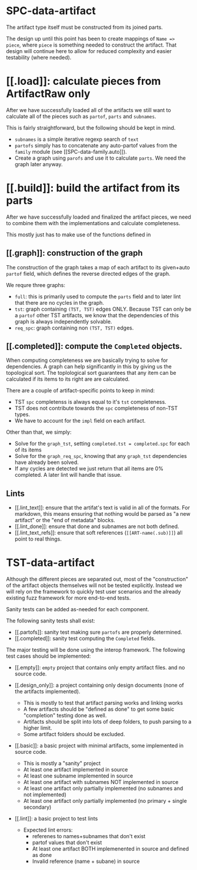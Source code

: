 # SPC-data-artifact
The artifact type itself must be constructed from its joined parts.

The design up until this point has been to create mappings of
`Name => piece`, where `piece` is something needed to construct
the artifact. That design will continue here to allow for reduced
complexity and easier testability (where needed).

# [[.load]]: calculate pieces from ArtifactRaw only
After we have successfully loaded all of the artifacts we still want
to calculate all of the pieces such as `partof`, `parts` and `subnames`.

This is fairly straightforward, but the following should be kept in
mind.
- `subnames` is a simple iterative regexp search of `text`
- `partofs` simply has to concatenate any auto-partof values from the `family`
  module (see [[SPC-data-family.auto]]).
- Create a graph using `parofs` and use it to calculate `parts`. We need the
  graph later anyway.

# [[.build]]: build the artifact from its parts
After we have successfully loaded and finalized the artifact pieces, we need
to combine them with the implementations and calculate completeness.

This mostly just has to make use of the functions defined in

## [[.graph]]: construction of the graph
The construction of the graph takes a map of each artifact to its given+auto
`partof` field, which defines the reverse directed edges of the graph.

We requre three graphs:
- `full`: this is primarily used to compute the `parts` field and to later lint
  that there are no cycles in the graph.
- `tst`: graph containing `(TST, TST)` edges ONLY. Because TST can only be
  a `partof` other TST artifacts, we know that the dependencies of this graph
  is always independently solvable.
- `req_spc`: graph containing non `(TST, TST)` edges.

## [[.completed]]: compute the `Completed` objects.
When computing completeness we are basically trying to solve for dependencies.
A graph can help significantly in this by giving us the topological sort.
The toplological sort guarantees that any item can be calculated if its
items to its right are are calculated.

There are a couple of artifact-specific points to keep in mind:
- TST `spc` completenss is always equal to it's `tst` completeness.
- TST does not contribute towards the `spc` completeness of non-TST types.
- We have to account for the `impl` field on each artifact.

Other than that, we simply:
- Solve for the `graph_tst`, setting `completed.tst = completed.spc` for each
  of its items
- Solve for the `graph_req_spc`, knowing that any `graph_tst` dependencies
  have already been solved.
- If any cycles are detected we just return that all items are 0% completed.
  A later lint will handle that issue.

## Lints
- [[.lint_text]]: ensure that the artifat's text is valid in all of the
  formats. For markdown, this means ensuring that nothing would be parsed
  as "a new artifact" or the "end of metadata" blocks.
- [[.lint_done]]: ensure that done and subnames are not both defined.
- [[.lint_text_refs]]: ensure that soft references (`[[ART-name(.sub)]]`)
  all point to real things.

# TST-data-artifact
Although the different pieces are separated out, most of the "construction" of
the artifact objects themselves will not be tested explicitly. Instead
we will rely on the framework to quickly test user scenarios and the already
existing fuzz framework for more end-to-end tests.

Sanity tests can be added as-needed for each component.

The following sanity tests shall exist:
- [[.partofs]]: sanity test making sure `partofs` are properly determined.
- [[.completed]]: sanity test computing the `Completed` fields.

The major testing will be done using the interop framework. The following
test cases should be implemented:
- [[.empty]]: `empty` project that contains only empty artifact files.
  and no source code.
- [[.design_only]]: a project containing only design documents (none of the
  artifacts implemented).
  - This is mostly to test that artifact parsing works and linking works
  - A few artifacts should be "defined as done" to get some basic "completion"
    testing done as well.
  - Artifacts should be split into lots of deep folders, to push parsing to
    a higher limit.
  - Some artifact folders should be excluded.
- [[.basic]]: a basic project with minimal artifacts, some implemented in
  source code.
  - This is mostly a "sanity" project
  - At least one artifact implemented in source
  - At least one subname implemented in source
  - At least one artifact with subnames NOT implemented in source
  - At least one artifact only partially implemented (no subnames and not implemented)
  - At least one artifact only partially implemented (no primary + single secondary)

- [[.lint]]: a basic project to test lints
  - Expected lint errors:
    - referenes to names+subnames that don't exist
    - partof values that don't exist
    - At least one artifact BOTH implemenented in source and defined as done
    - Invalid reference (name + subane) in source
